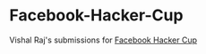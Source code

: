 # Facebook-Hacker-Cup
Vishal Raj's submissions for [Facebook Hacker Cup](https://www.facebook.com/hackercup/round/312469622734026/)
